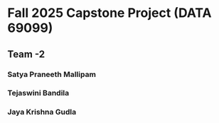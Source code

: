 # Fall 2025 Capstone Project (DATA 69099)
## Team -2
### Satya Praneeth Mallipam
### Tejaswini Bandila
### Jaya Krishna Gudla
